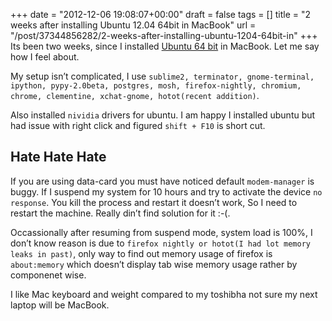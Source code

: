 +++
date = "2012-12-06 19:08:07+00:00"
draft = false
tags = []
title = "2 weeks after installing Ubuntu 12.04 64bit in MacBook"
url = "/post/37344856282/2-weeks-after-installing-ubuntu-1204-64bit-in"
+++
Its been two weeks, since I installed <a href="http://www.youtube.com/playlist?list=PL279M8GbNseskfSem7bQD4U0eSOjCEBhK" target="_blank">Ubuntu 64 bit</a> in MacBook. Let me say how I feel about.

My setup isn’t complicated, I use `` sublime2, terminator, gnome-terminal, ipython, pypy-2.0beta, postgres, mosh, firefox-nightly, chromium, chrome, clementine, xchat-gnome, hotot(recent addition) ``.

Also installed `` nividia `` drivers for ubuntu. I am happy I installed ubuntu but had issue with right click and figured `` shift + F10 `` is short cut.

## Hate Hate Hate

If you are using data-card you must have noticed default `` modem-manager `` is buggy. If I suspend my system for 10 hours and try to activate the device `` no response ``. You kill the process and restart it doesn’t work, So I need to restart the machine. Really din’t find solution for it :-(.

Occassionally after resuming from suspend mode, system load is 100%, I don’t know reason is due to `` firefox nightly or hotot(I had lot memory leaks in past) ``, only way to find out memory usage of firefox is `` about:memory `` which doesn’t display tab wise memory usage rather by componenet wise.

I like Mac keyboard and weight compared to my toshibha not sure my next laptop will be MacBook.
